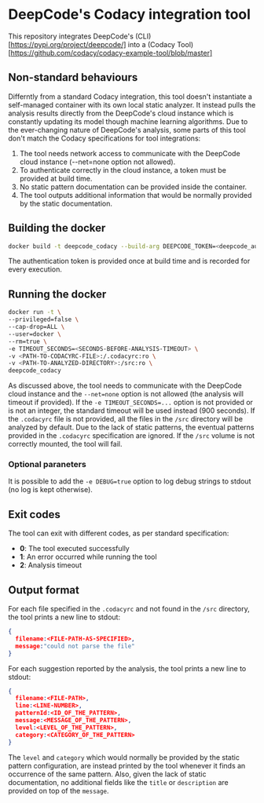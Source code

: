 # DeepCode's Codacy integration tool

This repository integrates DeepCode's (CLI)[https://pypi.org/project/deepcode/] into a (Codacy Tool)[https://github.com/codacy/codacy-example-tool/blob/master]

## Non-standard behaviours

Differntly from a standard Codacy integration, this tool doesn't instantiate a self-managed container with its own local static analyzer. It instead pulls the analysis results directly from the DeepCode's cloud instance which is constantly updating its model though machine learning algorithms. Due to the ever-changing nature of DeepCode's analysis, some parts of this tool don't match the Codacy specifications for tool integrations:
1. The tool needs network access to communicate with the DeepCode cloud instance (--net=none option not allowed).
2. To authenticate correctly in the cloud instance, a token must be provided at build time. 
3. No static pattern documentation can be provided inside the container.
4. The tool outputs additional information that would be normally provided by the static documentation.

## Building the docker

```bash
docker build -t deepcode_codacy --build-arg DEEPCODE_TOKEN=<deepcode_authentication_token> .
```

The authentication token is provided once at build time and is recorded for every execution.

## Running the docker

```bash
docker run -t \
--privileged=false \
--cap-drop=ALL \
--user=docker \
--rm=true \
-e TIMEOUT_SECONDS=<SECONDS-BEFORE-ANALYSIS-TIMEOUT> \
-v <PATH-TO-CODACYRC-FILE>:/.codacyrc:ro \
-v <PATH-TO-ANALYZED-DIRECTORY>:/src:ro \
deepcode_codacy
```

As discussed above, the tool needs to communicate with the DeepCode cloud instance and the `--net=none` option is not allowed (the analysis will timeout if provided).
If the `-e TIMEOUT_SECONDS=...` option is not provided or is not an integer, the standard timeout will be used instead (900 seconds).
If the `.codacyrc` file is not provided, all the files in the `/src` directory will be analyzed by default. Due to the lack of static patterns, the eventual patterns provided in the `.codacyrc` specification are ignored.
If the `/src` volume is not correctly mounted, the tool will fail.

### Optional paraneters
It is possible to add the `-e DEBUG=true` option to log debug strings to stdout (no log is kept otherwise). 

## Exit codes
The tool can exit with different codes, as per standard specification:
  * **0**: The tool executed successfully
  * **1**: An error occurred while running the tool
  * **2**: Analysis timeout

## Output format
For each file specified in the `.codacyrc` and not found in the `/src` directory, the tool prints a new line to stdout:
```json
{
  filename:<FILE-PATH-AS-SPECIFIED>,
  message:"could not parse the file"
}
```

For each suggestion reported by the analysis, the tool prints a new line to stdout:
```json
{
  filename:<FILE-PATH>,
  line:<LINE-NUMBER>,
  patternId:<ID_OF_THE_PATTERN>,
  message:<MESSAGE_OF_THE_PATTERN>,
  level:<LEVEL_OF_THE_PATTERN>,
  category:<CATEGORY_OF_THE_PATTERN>
}
```
The `level` and `category` which would normally be provided by the static pattern configuration, are instead printed by the tool whenever it finds an occurrence of the same pattern. Also, given the lack of static documentation, no additional fields like the `title` or `description` are provided on top of the `message`.
